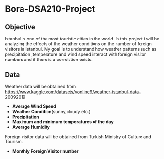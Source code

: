 # Bora-DSA210-Project

## Objective

Istanbul is one of the most touristic cities in the world. In this project i will be analyzing the effects of the weather conditions on the number of foreign visitors in Istanbul. 
My goal is to understand how weather patterns such as precipitation ,temperature and wind speed interact with foreign visitor numbers and if there is a correlation exists.

## Data

 Weather data will be obtained from https://www.kaggle.com/datasets/vonline9/weather-istanbul-data-20092019
 
- **Average Wind Speed**
- **Weather Condition**(sunny,cloudy etc.) 
- **Precipitation**  
- **Maximum and minimum temperatures of the day**
- **Average Humidity**

Foreign visitor data will be obtained from Turkish Ministry of Culture and Tourism.

- **Monthly Foreign Visitor number**




